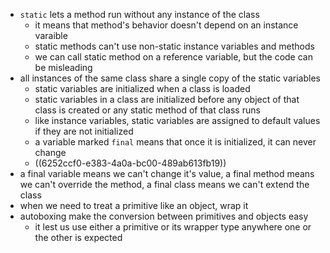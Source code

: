 - `static` lets a method run without any instance of the class
	- it means that method's behavior doesn't depend on an instance varaible
	- static methods can't use non-static instance variables and methods
	- we can call static method on a reference variable, but the code can be misleading
- all instances of the same class share a single copy of the static variables
	- static variables are initialized when a class is loaded
	- static variables in a class are initialized before any object of that class is created or any static method of that class runs
	- like instance variables, static variables are assigned to default values if they are not initialized
	- a variable marked `final` means that once it is initialized, it can never change
	- ((6252ccf0-e383-4a0a-bc00-489ab613fb19))
- a final variable means we can't change it's value, a final method means we can't override the method, a final class means we can't extend the class
- when we need to treat a primitive like an object, wrap it
- autoboxing make the conversion between primitives and objects easy
	- it lest us use either a primitive or its wrapper type anywhere one or the other is expected